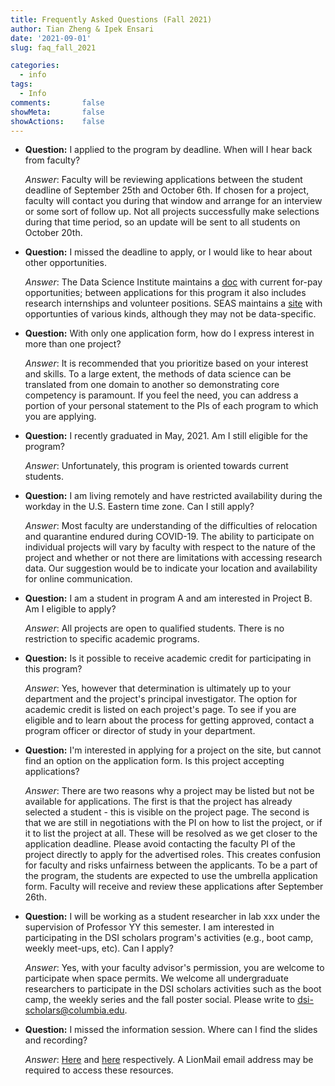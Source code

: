 ```yaml
---
title: Frequently Asked Questions (Fall 2021)
author: Tian Zheng & Ipek Ensari
date: '2021-09-01'
slug: faq_fall_2021

categories:
  - info
tags:
  - Info
comments:       false
showMeta:       false
showActions:    false
---
```

+ **Question:** I applied to the program by deadline. When will I hear back from faculty?

    *Answer*: Faculty will be reviewing applications between the student deadline of September 25th and October 6th. If chosen for a project, faculty will contact you during that window and arrange for an interview or some sort of follow up. Not all projects successfully make selections during that time period, so an update will be sent to all students on October 20th.

+ **Question:** I missed the deadline to apply, or I would like to hear about other opportunities.

    *Answer*: The Data Science Institute maintains a [doc](https://docs.google.com/document/d/1BDFmDLDnWHu1gNzFe7ncQoAdSENctesEUiCNqELUgGA) with current for-pay opportunities; between applications for this program it also includes research internships and volunteer positions. SEAS maintains a [site](https://www.cc-seas.columbia.edu/preprofessional/health/opportunities.php?field_category_value=Volunteer&field_type_value=All&field_state_value=All&title=&body_value=) with opportunties of various kinds, although they may not be data-specific.

+ **Question:** With only one application form, how do I express interest in more than one project?

    *Answer*: It is recommended that you prioritize based on your interest and skills. To a large extent, the methods of data science can be translated from one domain to another so demonstrating core competency is paramount. If you feel the need, you can address a portion of your personal statement to the PIs of each program to which you are applying.

+ **Question:** I recently graduated in May, 2021. Am I still eligible for the program?

    *Answer*: Unfortunately, this program is oriented towards current students.

+ **Question:** I am living remotely and have restricted availability during the workday in the U.S. Eastern time zone. Can I still apply?

    *Answer*: Most faculty are understanding of the difficulties of relocation and quarantine endured during COVID-19. The ability to participate on individual projects will vary by faculty with respect to the nature of the project and whether or not there are limitations with accessing research data. Our suggestion would be to indicate your location and availability for online communication.

+ **Question:** I am a student in program A and am interested in Project B. Am I eligible to apply?

    *Answer*: All projects are open to qualified students. There is no restriction to specific academic programs.

+ **Question:** Is it possible to receive academic credit for participating in this program?

    *Answer*: Yes, however that determination is ultimately up to your department and the project's principal investigator. The option for academic credit is listed on each project's page. To see if you are eligible and to learn about the process for getting approved, contact a program officer or director of study in your department.

+ **Question:** I'm interested in applying for a project on the site, but cannot find an option on the application form. Is this project accepting applications?

    *Answer*: There are two reasons why a project may be listed but not be available for applications. The first is that the project has already selected a student - this is visible on the project page. The second is that we are still in negotiations with the PI on how to list the project, or if it to list the project at all. These will be resolved as we get closer to the application deadline. 
    Please avoid contacting the faculty PI of the project directly to apply for the advertised roles. This creates confusion for faculty and risks unfairness between the applicants. To be a part of the program, the students are expected to use the umbrella application form. Faculty will receive and review these applications after September 26th. 

+ **Question:** I will be working as a student researcher in lab xxx under the supervision of Professor YY this semester. I am interested in participating in the DSI scholars program's activities (e.g., boot camp, weekly meet-ups, etc). Can I apply?

    *Answer*: Yes, with your faculty advisor's permission, you are welcome to participate when space permits. We welcome all undergraduate researchers to participate in the DSI scholars activities such as the boot camp, the weekly series and the fall poster social. Please write to <dsi-scholars@columbia.edu>.

+ **Question:** I missed the information session. Where can I find the slides and recording?

    *Answer*: [Here](https://docs.google.com/presentation/d/11KPHFM94AcjEuTAZRP7qDmFmQ9UOYkK2EYHZY3bemyU/edit?usp=sharing) and [here](https://columbia.hosted.panopto.com/Panopto/Pages/Viewer.aspx?id=7f7e5c53-3da8-4d96-9ce1-ac400104713e) respectively. A LionMail email address may be required to access these resources.

